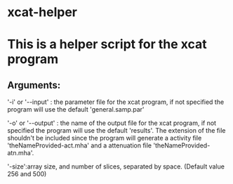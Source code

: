 # xcat-helper
This is a helper script for the xcat program
=========
## Arguments:
'-i' or '--input' : the parameter file for the xcat program, if not specified the program will use the default 'general.samp.par'

'-o' or '--output' : the name of the output file for the xcat program, if not specified the program will use the default 'results'. The extension of the file shouldn't be included since the program will generate a activity file 'theNameProvided-act.mha' and a attenuation file 'theNameProvided-atn.mha'.

'-size':array size, and number of slices, separated by space. (Default value 256 and 500)
